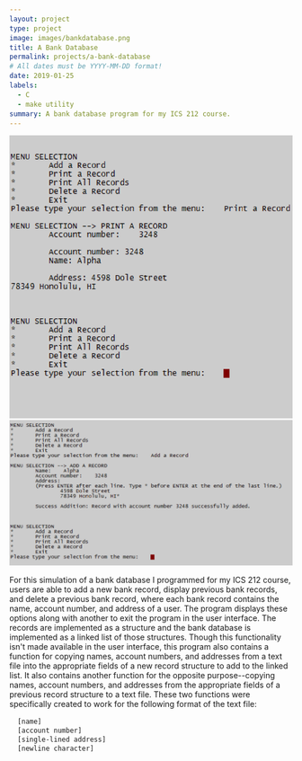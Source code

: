 ```yaml
---
layout: project
type: project
image: images/bankdatabase.png
title: A Bank Database
permalink: projects/a-bank-database
# All dates must be YYYY-MM-DD format!
date: 2019-01-25
labels:
  - C
  - make utility
summary: A bank database program for my ICS 212 course.
---
```


<div class="ui medium rounded images">
  <img class="ui image" src="../images/bankdatabase.png">
  <img class="ui image" src="../images/bankdatabase2.PNG">
</div>

For this simulation of a bank database I programmed for my ICS 212 course, users are able to add a new bank record, display previous bank records, and delete a previous bank record, where each bank record contains the name, account number, and address of a user. The program displays these options along with another to exit the program in the user interface. The records are implemented as a structure and the bank database is implemented as a linked list of those structures. Though this functionality isn't made available in the user interface, this program also contains a function for copying names, account numbers, and addresses from a text file into the appropriate fields of a new record structure to add to the linked list. It also contains another function for the opposite purpose--copying names, account numbers, and addresses from the appropriate fields of a previous record structure to a text file. These two functions were specifically created to work for the following format of the text file:

````
  [name]
  [account number]
  [single-lined address]
  [newline character]
````


